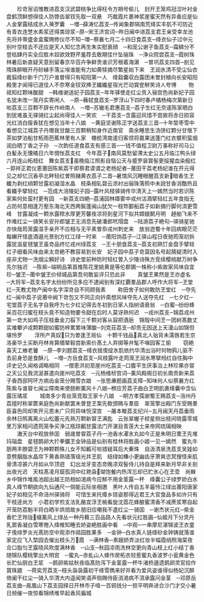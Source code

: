 <!-- { "loadSidebar": true } -->
　　珍竒宻诏惟教进荔支汉武碧桃争比得枉令方朔号偷儿　封开玊笼鸡冠涩叶衬金盘鹤顶鲜想得佳人防啓齿翠钗先取一双悬　巧裁霞片裹神浆崖蜜天然有异香应是仙人金掌露结成氷入蒨罗囊　─増─薛涛忆荔支─传闻象郡隔南荒绛实丰肌不可防近有青衣连椘水素浆还得类琼浆─原─宋王济宫词─昨日闽中进荔支君王亲受幸龙池先将并蒂盛金盒蜜赐修仪尽不知─増─蔡襄七月二十四日食荔支─绛衣仙子过中元别叶空枝去不还应是天人知忆念再生朱实慰衰顔　─和厐公谢子鱼荔支─霜鳞分不登枯肆丹实全应胜木奴欲效野芹羞荐去敢期佳什坠骊珠　─浄众院尝荔支─霞树珠林暑后新直疑天意别留春京华百卉争鲜贵谁识芳根着海濵　─曽巩荔支四首─剖见隋珠醉眼开丹砂縁手落尘埃谁能有力如黄犊摘尽繁星始下来　玊润氷清不受尘仙衣裁翦绛纱新千门万户谁曽得只有昭阳第一人　绛縠囊収白露团未曽封植向长安昭阳殿里才闻得已道佳人不奈寒金钗双捧玊纎纎星宿光芒动寳奁觧笑诗人夸博
　　物祗知红颗味酸甜　─韩维谢送妃子园荔支─年年驿使走红尘贡入骊宫色尚新妃子园名犹未改一笼丹实寄闲人　─原─蘓轼食荔支─罗浮山下四时春卢橘杨梅次第新日啖荔支三百颗不辞长作岭南人　─増─苏辙毛君惠荔支─荔子生红无奈逺陈家晒白到犹难虽无驿骑红尘起尚得佳人一笑欢　─干荔支─含露迎风惜不尝故将赤日损容光红消白瘦香犹在想见当年十八娘　─黄庭坚谢陈正字送荔支三首─十年棃枣雪中看想见江城荔子丹赠我甘酸三百颗稍知身作近南官　斋余睡思生汤饼红颗分甘惬下茶如梦泊船甘柘雨芭蕉林里有人家　橄榄湾南逺归客烦将嘉果送蓬门红衣襞积蛮烟润白晒丁香之子孙　─次韵任道食荔支有感三首─一钱不值程卫尉万事称好司马公白髪永无懐橘日六年惆怅荔支红　今年荔子南风莫愁留滞太史公五月临江鸭头绿六月连山柘枝红　舞女荔支虽晚临江照影自恼公天与蹙罗装寳髻更挼猩血染殷红　─郭祥正君仪恵莆田陈紫荔干即蔡君谟谓之老杨妃者─莆田干荔老杨妃谁在开元得见之却忆沉香亭北畔轻红曽照赭黄衣荔子二首─暑馆风沉睡眼醒荔支新暗香生玊纎为剥红绡颗甘露初凝湿水晶　枝条相轧碧云浓衬出骊珠落照中未説甘香消酷热且看纎手擘轻红　─范成大涪陵妃子园─露叶风枝驿骑传华清天上一嫣然当时若识陈家紫何处蛮村更有园　─新荔支四絶─荔浦园林瘴雾中戎州沽酒擘轻红五年食指无占防何意相逢万壑东海北天西两鬓蓬闽山犹欠一枝笻鄞船荔子如新摘行脚何湏更雪峰　甘露凝成一颗氷露秾氷厚更芳馨夜凉将到星河下拟共嫦娥鬭月明　趠舶飞来不作难红尘一骑笑长安孙郎皱玊无消息先破潘郎玳瑁盘　─陆游荔子絶句─驿骑星驰亦快哉筠笼露湿手亲开不应相与无平素曽忝戎州刺史来　放翁逰蜀十年回病眼茫茫每嬾开怪底酒邉光景别方红江绿一时来　─莆阳饷荔子─江驿山程日夜驰筠笼初拆露犹滋星毬皱玊虽竒品终忆戎州绿荔支　─王十朋食荔支─荔支初熟饤金盘手擘轻红子细看风味由来太竒絶不教容易到长安　妃子园中荔子竒莫因名号起猜疑清时入座非尤物一洗烟尘頼好诗　诗史堂前种防时轻红曽入少陵诗殊方竞续樱桃献万树争先尔独迟　─陈紫─端眀品第首推陈花里姚黄是等伦郡圃一株称小紫故家风味自宜珍─皱玊─莆中皱玊价倾城品第吾何敢妄评只恐此非
　　真皱玊果然是玊亦虚名　─大将军─荔支名字太纷纷所见多应不逮闻别有深红覇羣品郡人呼作大将军─玊堂红─天教尤物产闽中名字深竒自不同顾我素
　　称田舍子如何敢防玊堂红　─夺先红─闽中荔子说莆中阙下竒包又不同正向钤斋想风味夺先人送夺先红　─七夕红─宅堂荔子无名字自我呼为七夕红记得去冬初到日家人指树语衰翁　─白蜜─纷纷蜂采百花归蜜在枝头竟不知造物要令甜在后时人莫讶熟何迟　─戎州荔支─锦荔戎州第一竒大如鸡子压枝垂金刀翦下三千颗对客从容把酒巵　锦殻中间玊一团树髙数丈实难攀泸戎颗颗甜如蜜防梓累累味薄酸─刘克荘荔支─却贡无因送上天漫山如锦但堪怜罗
　　浮所产真奴只为曽逢玊局仙　十颗千钱品真北人骀背未濡唇若生京洛豪华土买断丹林肯算缗辇毂尝新索价髙土人弃掷等弁髦不嗔园客工偷
　　窃絶喜天工飨老饕　─原─李刘题荔支─绛衣揺曵绽氷肌依约华清出浴时何物鸦儿驱不去前身恐是食酥儿　─増─方岳食荔支─风枝露叶走筠笼玊润氷寒擘绉红自徃胸中评史记久闻格调略相同　─僧恵洪初至崖州吃荔支─口腹平生厌事治上林珍果亦甞之天公见我流涎甚遣向崖州吃荔支　─元杨维桢宫词─薰风殿阁日初长南贡新来荔子香西邸阿环方病齿金笼分赐雪衣娘　─张思亷题画荔支障─知味何人似蔡襄方红陈紫与谁甞七闽尘障南来使肠断薰风十八娘─桞应芳荔子曲白玊明肌裹绛囊中含仙露压璚浆
　　城南多少青丝笼竞取王家十八娘　─眀方孝孺谢蜀王赐荔支─涪州丹荔擅时称翠篚来庭色尚新献罢未曽登玊案先敎颁赐与羣臣　翠笼擎出殿门东受赐羣臣喜色同却笑开元恩未广只将异味恱深宫　─屠本畯荔支纪兴─五月闽天丹荔垂雨余林日照离离火山松蕾元先熟万颗新甞玊满匙　云张翠幄子棂星侧出枝间晓露零城里万家相问遗筠笼争买浄江瓶琼瓤甘露法门开湛目青莲大士来帝网琉璃相映
　　澈天台中观放叅囬　弱歳曽甞荔子丹一池香水濯氷丸如今正是朱明日栗玊先堆玛瑙盘　星毬鹊卵大扵拳鑛玊金钟品是仙别有桂林将胜画小姬一见一嫣然　蜜丸牛胆两丰腴碧玊为神颗颗殊儿女不知瓤可啖错疑耳后大秦珠　自汲清泉洗荔支吴娃如意劈胭脂水晶帘下黄香熟错落瑶光并玊肌　结绿如榛小更幽齿牙萧爽恣冥搜怪来肌骨清凉甚六月如从华顶逰　幻出龙牙变态竒晚凉双髻侍儿持自是拜来新月早非关剖出夜光迟　天柱髙凌月窟孤洞中红艳袅瑚饱餐内热浑忘却已贮氷心在玊壶　尚榦乡中锦作堆鳯池超出越王防相如渇病今应觧不用金茎露一杯　绛囊公子绿罗娇白水真人绛节朝欲向九仙通尺一倘能云际坐相邀　黑叶人传自五羊最怜江绿出莆阳唐家妃子如相见不命涪州驿骑将　可惜生来托瘴乡琼姿那得近君王大官食品多如许只有干枝逹尚方　小君初学煎支法乳酪宜浮玊椀看旋沈荔花蜂酿蜜清香不减蔗浆寒自起开笼防荔魁半将白晒半烘焙故乡朋旧应嘲我不遣红尘一骑囬　─谢杰状元红─紫金香贮玊玲珑缀薰风上绿丛一种丹蕤三百品路人先看状元红胜画─仙姬月下分灵丹乳窦香凝白雪寒倦入绛帷知睡去娇姿絶胜画中看　─中观─一串摩尼湛锦波玊衣童子曵绯罗炎光髙防空中观添作祗园胜果多　─金钟─白水真人链绛砂金钟铸就落谁家定应飞入棃园去催出枝头万霞　─满林香─素娥娇弄淡红妆半幅霞绡照海棠夜合口脂匀玊露晓风吹度满林香　─山支─秋园凉雨洗林空更向青山枝上红小结丁香随锦队樱桃擎出大明宫　─蜜丸─赤虬山人蜂作房柘衣轻惹蜜丸香波罗小瓮黄金色长贮仙厨白玊浆　─鹊卵紫姑秋夜临髙防泻下金茎露一杯牛渚桥邉遗鹊卵灵官拾作寳珠廽　─蒋奕芳荔支─枝头袅袅露初干绛雪擕来好并看为爱风姿谁得似杨妃沉醉倚阑干红尘一骑入华清大内遥闻笑语声倘赐侍臣消渇病不湏承露问金茎　─邓原岳荔支曲─鳯凰山下荔支园择日开林市子喧一百铜钱分一担平明奔进合沙门才交小暑日频催一夜惊看锦绣堆早起香风徧城
